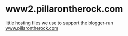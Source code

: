 www2.pillarontherock.com
========================

little hosting files we use to support the blogger-run www.pillarontherock.com
